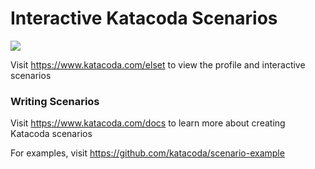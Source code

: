# Interactive Katacoda Scenarios

[![](http://shields.katacoda.com/katacoda/elset/count.svg)](https://www.katacoda.com/elset "Get your profile on Katacoda.com")

Visit https://www.katacoda.com/elset to view the profile and interactive scenarios

### Writing Scenarios
Visit https://www.katacoda.com/docs to learn more about creating Katacoda scenarios

For examples, visit https://github.com/katacoda/scenario-example
